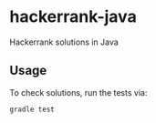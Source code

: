 # hackerrank-java

Hackerrank solutions in Java

## Usage

To check solutions, run the tests via:
```
gradle test
```

 
